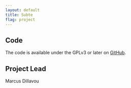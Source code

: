 ```yaml
---
layout: default
title: Subte
flag: project
---
```


Code
----

The code is available under the GPLv3 or later on [GitHub](https://github.com/CodeforBirmingham/subte).


Project Lead
------------

Marcus Dillavou
